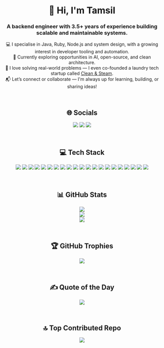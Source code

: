 <h1 align="center">👋 Hi, I'm Tamsil</h1>
<h3 align="center">A backend engineer with 3.5+ years of experience building scalable and maintainable systems.</h3>

<p align="center">
💻 I specialise in Java, Ruby, Node.js and system design, with a growing interest in developer tooling and automation.<br/>
🧠 Currently exploring opportunities in AI, open-source, and clean architecture.<br/>
🚀 I love solving real-world problems — I even co-founded a laundry tech startup called <a href="https://www.cleanandsteam.in" target="_blank">Clean & Steam</a>.<br/>
📬 Let’s connect or collaborate — I'm always up for learning, building, or sharing ideas!
</p>

<br/>

<h2 align="center">🌐 Socials</h2>
<p align="center">
  <a href="https://instagram.com/tamsilamani"><img src="https://img.shields.io/badge/Instagram-%23E4405F.svg?logo=Instagram&logoColor=white" /></a>
  <a href="https://linkedin.com/in/tamsil-amani/"><img src="https://img.shields.io/badge/LinkedIn-%230077B5.svg?logo=linkedin&logoColor=white" /></a>
  <a href="mailto:tamsajama@gmail.com"><img src="https://img.shields.io/badge/Email-D14836?logo=gmail&logoColor=white" /></a>
</p>

<br/>

<h2 align="center">💻 Tech Stack</h2>
<p align="center">
  <!-- You can remove duplicates here if needed -->
  <img src="https://img.shields.io/badge/java-%23ED8B00.svg?style=for-the-badge&logo=openjdk&logoColor=white" />
  <img src="https://img.shields.io/badge/ruby-%23CC342D.svg?style=for-the-badge&logo=ruby&logoColor=white" />
  <img src="https://img.shields.io/badge/node.js-6DA55F?style=for-the-badge&logo=node.js&logoColor=white" />
  <img src="https://img.shields.io/badge/mysql-4479A1.svg?style=for-the-badge&logo=mysql&logoColor=white" />
  <img src="https://img.shields.io/badge/postgres-%23316192.svg?style=for-the-badge&logo=postgresql&logoColor=white" />
  <img src="https://img.shields.io/badge/Apache%20Kafka-000?style=for-the-badge&logo=apachekafka" />
  <img src="https://img.shields.io/badge/spring-%236DB33F.svg?style=for-the-badge&logo=spring&logoColor=white" />
  <img src="https://img.shields.io/badge/react-%2320232a.svg?style=for-the-badge&logo=react&logoColor=%2361DAFB" />
  <img src="https://img.shields.io/badge/redis-%23DD0031.svg?style=for-the-badge&logo=redis&logoColor=white" />
  <img src="https://img.shields.io/badge/Prisma-3982CE?style=for-the-badge&logo=Prisma&logoColor=white" />
  <img src="https://img.shields.io/badge/Hibernate-59666C?style=for-the-badge&logo=Hibernate&logoColor=white" />
  <img src="https://img.shields.io/badge/adobe%20photoshop-%2331A8FF.svg?style=for-the-badge&logo=adobe%20photoshop&logoColor=white" />
  <img src="https://img.shields.io/badge/gitlab%20CI-%23181717.svg?style=for-the-badge&logo=gitlab&logoColor=white" />
  <img src="https://img.shields.io/badge/git-%23F05033.svg?style=for-the-badge&logo=git&logoColor=white" />
  <img src="https://img.shields.io/badge/github-%23121011.svg?style=for-the-badge&logo=github&logoColor=white" />
  <img src="https://img.shields.io/badge/gitlab-%23181717.svg?style=for-the-badge&logo=gitlab&logoColor=white" />
  <img src="https://img.shields.io/badge/-Raspberry_Pi-C51A4A?style=for-the-badge&logo=Raspberry-Pi" />
  <img src="https://img.shields.io/badge/jira-%230A0FFF.svg?style=for-the-badge&logo=jira&logoColor=white" />
  <img src="https://img.shields.io/badge/-ElasticSearch-005571?style=for-the-badge&logo=elasticsearch" />
  <img src="https://img.shields.io/badge/docker-%230db7ed.svg?style=for-the-badge&logo=docker&logoColor=white" />
  <img src="https://img.shields.io/badge/kubernetes-%23326ce5.svg?style=for-the-badge&logo=kubernetes&logoColor=white" />
</p>

<br/>

<h2 align="center">📊 GitHub Stats</h2>
<p align="center">
  <img src="https://github-readme-stats.vercel.app/api?username=TamsilAmani&theme=dark&hide_border=false&include_all_commits=true&count_private=false" /><br/>
  <img src="https://nirzak-streak-stats.vercel.app/?user=TamsilAmani&theme=dark&hide_border=false" /><br/>
  <img src="https://github-readme-stats.vercel.app/api/top-langs/?username=TamsilAmani&theme=dark&hide_border=false&include_all_commits=true&count_private=false&layout=compact" />
</p>

<br/>

<h2 align="center">🏆 GitHub Trophies</h2>
<p align="center">
  <img src="https://github-profile-trophy.vercel.app/?username=TamsilAmani&theme=radical&no-frame=true&no-bg=true&margin-w=4" />
</p>

<br/>

<h2 align="center">✍️ Quote of the Day</h2>
<p align="center">
  <img src="https://quotes-github-readme.vercel.app/api?type=horizontal&theme=dark" />
</p>

<br/>

<h2 align="center">🔝 Top Contributed Repo</h2>
<p align="center">
  <img src="https://github-contributor-stats.vercel.app/api?username=TamsilAmani&limit=5&theme=dark&combine_all_yearly_contributions=true" />
</p>
